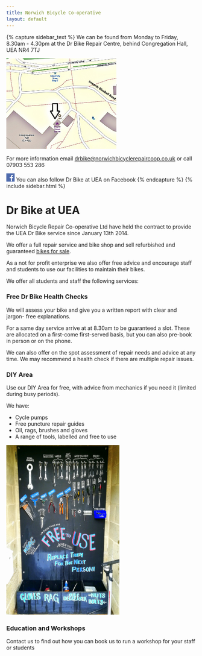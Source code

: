 ```yaml
---
title: Norwich Bicycle Co-operative
layout: default
---
```



{% capture sidebar_text %}
We can be found from Monday to Friday, 8.30am - 4.30pm at the Dr Bike Repair
Centre, behind Congregation Hall, UEA NR4 7TJ

[<img src="/static/images/map_final.jpg" width="292" height="240" />](https://www.openstreetmap.org/#map=19/52.62222/1.24295)

For more information email [drbike@norwichbicyclerepaircoop.co.uk](mailto:drbike@norwichbicyclerepaircoop.co.uk) or call 07903 553 286

[![Visit us on Facebook](/static/images/fb_logo.png)](https://www.facebook.com/drbikeatuea) You can also follow Dr Bike at UEA on Facebook 
{% endcapture %}
{% include sidebar.html %}

Dr Bike at UEA
==============
Norwich Bicycle Repair Co-operative Ltd have held the contract to provide the
UEA Dr Bike service since January 13th 2014.

We offer a full repair service and bike shop and sell refurbished and
guaranteed [bikes for sale](/bikes-for-sale/).

As a not for profit enterprise we also offer free advice and encourage staff
and students to use our facilities to maintain their bikes.

We offer all students and staff the following services:

### Free Dr Bike Health Checks ###

We will assess your bike and give you a written report with clear and jargon-
free explanations.

For a same day service arrive at at 8.30am to be guaranteed a slot. These are
allocated on a first-come first-served basis, but you can also pre-book in
person or on the phone.

We can also offer on the spot assessment of repair needs and advice at any time.
We may recommend a health check if there are multiple repair issues.

### DIY Area ###

Use our DIY Area for free, with advice from mechanics if you need it (limited during busy periods).

We have:
 * Cycle pumps
 * Free puncture repair guides
 * Oil, rags, brushes and gloves
 * A range of tools, labelled and free to use 
<img src="/static/images/diy_tool_board.jpg" width="300" height="450" />

### Education and Workshops ###

Contact us to find out how you can book us to run a workshop for your staff or students
